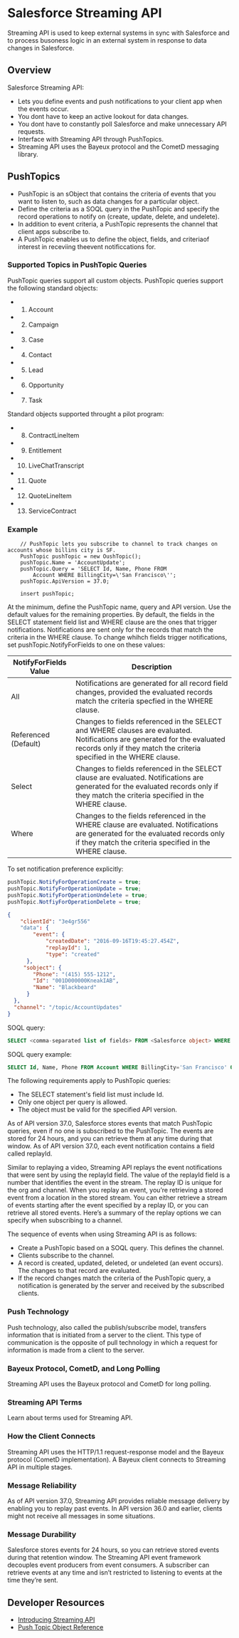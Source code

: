 # Salesforce Streaming API

Streaming API is used to keep external systems in sync with Salesforce and to process busoness logic in an external system in response to data changes in Salesforce.  

## Overview

Salesforce Streaming API:
 * Lets you define events and push notifications to your client app when the events occur.
 * You dont have to keep an active lookout for data changes.
 * You dont have to constantly poll Salesforce and make unnecessary API requests.
 * Interface with Streaming API through PushTopics.
 * Streaming API uses the Bayeux protocol and the CometD messaging library.

## PushTopics

* PushTopic is an sObject that contains the criteria of events that you want to listen to, such as data changes for a particular object.
* Define the criteria as a SOQL query in the PushTopic and specify the record operations to notify on (create, update, delete, and undelete).  
* In addition to event criteria, a PushTopic represents the channel that client apps subscribe to.
* A PushTopic enables us to define the object, fields, and criteriaof interest in receviing theevent notificcations for.

### Supported Topics in PushTopic Queries

PushTopic queries support all custom objects.  PushTopic queries support the following standard objects:
* 1. Account
* 2. Campaign
* 3. Case
* 4. Contact
* 5. Lead
* 6. Opportunity
* 7. Task

Standard objects supported throught a pilot program:
* 8. ContractLineItem
* 9. Entitlement
* 10. LiveChatTranscript
* 11. Quote
* 12. QuoteLineItem
* 13. ServiceContract

### Example 
```Apex
    // PushTopic lets you subscribe to channel to track changes on accounts whose billins city is SF.
    PushTopic pushTopic = new OushTopic();
    pushTopic.Name = 'AccountUpdate';
    pushTopic.Query = 'SELECT Id, Name, Phone FROM
        Account WHERE BillingCity=\'San Francisco\'';
    pushTopic.ApiVersion = 37.0;
    
    insert pushTopic;
```

At the minimum, define the PushTopic name, query and API version.  Use the default values for the remaining properties.  By default, the fields in the SELECT statement field list and WHERE clause are the ones that trigger notifications.  Notifications are sent only for the records that match the criteria in the WHERE clause.  To change whihch fields trigger notifications, set pushTopic.NotifyForFields to one on these values:

NotifyForFields Value | Description
------------ | -------------
All | Notifications are generated for all record field changes, provided the evaluated records match the criteria specfied in the WHERE clause.
Referenced (Default) | Changes to fields referenced in the SELECT and WHERE clauses are evaluated.  Notifications are generated for the evaluated records only if they match the criteria specified in the WHERE clause.
Select | Changes to fields referenced in the SELECT clause are evaluated.  Notifications are generated for the evaluated records only if they match the criteria specified in the WHERE clause.
Where | Changes to the fields referenced in the WHERE clause are evaluated.  Notifications are generated for the evaluated records only if they match the criteria specified in the WHERE clause.

To set notification preference explicitly:
```java
pushTopic.NotifyForOperationCreate = true;
pushTopic.NotifyForOperationUpdate = true;
pushTopic.NotifyForOperationUndelete = true;
pushTopic.NotfiyForOperationDelete = true;
```

```json
{
    "clientId": "3e4gr556"
    "data": {
        "event": {
            "createdDate": "2016-09-16T19:45:27.454Z",
            "replayId": 1,
            "type": "created"
      },
     "sobject": {
        "Phone": "(415) 555-1212",
        "Id": "001D000000KneakIAB",
        "Name": "Blackbeard"
      }
  },
  "channel": "/topic/AccountUpdates"
}

```

SOQL query:
```SQL
SELECT <comma-separated list of fields> FROM <Salesforce object> WHERE <filter criteria>
```

SOQL query example:
```SQL
SELECT Id, Name, Phone FROM Account WHERE BillingCity='San Francisco' OR BillingCity='New York'
```

The following requirements apply to PushTopic queries:
 * The SELECT statement's field list must include Id.
 * Only one object per query is allowed.
 * The object must be valid for the specified API version.

As of API version 37.0, Salesforce stores events that match PushTopic queries, even if no one is subscribed to the PushTopic. The events are stored for 24 hours, and you can retrieve them at any time during that window. As of API version 37.0, each event notification contains a field called replayId.  

Similar to replaying a video, Streaming API replays the event notifications that were sent by using the replayId field. The value of the replayId field is a number that identifies the event in the stream. The replay ID is unique for the org and channel. When you replay an event, you’re retrieving a stored event from a location in the stored stream. You can either retrieve a stream of events starting after the event specified by a replay ID, or you can retrieve all stored events. Here’s a summary of the replay options we can specify when subscribing to a channel.

The sequence of events when using Streaming API is as follows:
 * Create a PushTopic based on a SOQL query. This defines the channel.
 * Clients subscribe to the channel.
 * A record is created, updated, deleted, or undeleted (an event occurs). The changes to that record are evaluated.
 * If the record changes match the criteria of the PushTopic query, a notification is generated by the server and received by the subscribed clients.

### Push Technology
Push technology, also called the publish/subscribe model, transfers information that is initiated from a server to the client. This type of communication is the opposite of pull technology in which a request for information is made from a client to the server.

### Bayeux Protocol, CometD, and Long Polling
Streaming API uses the Bayeux protocol and CometD for long polling.

### Streaming API Terms
Learn about terms used for Streaming API.

### How the Client Connects
Streaming API uses the HTTP/1.1 request-response model and the Bayeux protocol (CometD implementation). A Bayeux client connects to Streaming API in multiple stages.

### Message Reliability
As of API version 37.0, Streaming API provides reliable message delivery by enabling you to replay past events. In API version 36.0 and earlier, clients might not receive all messages in some situations.

### Message Durability
Salesforce stores events for 24 hours, so you can retrieve stored events during that retention window. The Streaming API event framework decouples event producers from event consumers. A subscriber can retrieve events at any time and isn’t restricted to listening to events at the time they’re sent.

## Developer Resources
 * [Introducing Streaming API](https://developer.salesforce.com/docs/atlas.en-us.204.0.api_streaming.meta/api_streaming/intro_stream.htm)
 * [Push Topic Object Reference](https://developer.salesforce.com/docs/atlas.en-us.204.0.api.meta/object_ref/pushtopic.htm)
    
